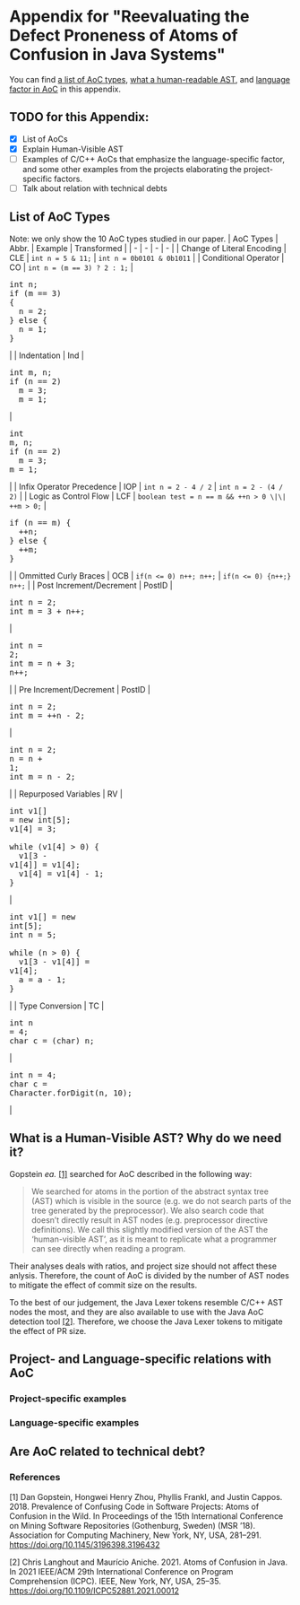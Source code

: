 # Appendix for "Reevaluating the Defect Proneness of Atoms of Confusion in Java Systems"
You can find [a list of AoC types](#list-of-aoc-types), [what a human-readable AST](#what-is-a-human-readable-ast), and [language factor in AoC](#aoc-and-types-of-language) in this appendix.

## TODO for this Appendix:
- [X] List of AoCs
- [X] Explain Human-Visible AST
- [ ] Examples of C/C++ AoCs that emphasize the language-specific factor, and some other examples from the projects elaborating the project-specific factors.
- [ ] Talk about relation with technical debts

## List of AoC Types
Note: we only show the 10 AoC types studied in our paper.
| AoC Types | Abbr. | Example | Transformed |
| - | - | - | - |
| Change of Literal Encoding | CLE | `int n = 5 & 11;` | `int n = 0b0101 & 0b1011` |
| Conditional Operator | CO | `int n = (m == 3) ? 2 : 1;` | <pre>int n;<br>if (m == 3) {<br>&nbsp;&nbsp;n = 2;<br>} else {<br>&nbsp;&nbsp;n = 1;<br>}</pre> |
| Indentation | Ind | <pre>int m, n;<br>if (n == 2)<br>&nbsp;&nbsp;m = 3;<br>&nbsp;&nbsp;m = 1;</pre> | <pre>int m, n;<br>if (n == 2)<br>&nbsp;&nbsp;m = 3;<br>m = 1;</pre> |
| Infix Operator Precedence | IOP | `int n = 2 - 4 / 2` | `int n = 2 - (4 / 2)` |
| Logic as Control Flow | LCF | `boolean test = n == m && ++n > 0 \|\| ++m > 0;` | <pre>if (n == m) {<br>&nbsp;&nbsp;++n;<br>} else {<br>&nbsp;&nbsp;++m;<br>}</pre> |
| Ommitted Curly Braces | OCB | `if(n <= 0) n++; n++;` | `if(n <= 0) {n++;} n++;` |
| Post Increment/Decrement | PostID | <pre>int n = 2;<br>int m = 3 + n++;</pre> | <pre>int n = 2;<br>int m = n + 3;<br>n++;</pre> |
| Pre Increment/Decrement | PostID | <pre>int n = 2;<br>int m = ++n - 2;</pre> | <pre>int n = 2;<br>n = n + 1;<br>int m = n - 2;</pre> |
| Repurposed Variables | RV | <pre>int v1[] = new int[5];<br>v1[4] = 3;<br><br>while (v1[4] > 0) {<br>&nbsp;&nbsp;v1[3 - v1[4]] = v1[4];<br>&nbsp;&nbsp;v1[4] = v1[4] - 1;<br>}</pre> | <pre>int v1[] = new int[5];<br>int n = 5;<br><br>while (n > 0) {<br>&nbsp;&nbsp;v1[3 - v1[4]] = v1[4];<br>&nbsp;&nbsp;a = a - 1;<br>}</pre> |
| Type Conversion | TC | <pre>int n = 4;<br>char c = (char) n;</pre> | <pre>int n = 4;<br>char c = Character.forDigit(n, 10);</pre> |

## What is a Human-Visible AST? Why do we need it?
Gopstein *ea.* [[1]](#1) searched for AoC described in the following way:
> We searched for atoms in the portion of the abstract syntax tree (AST) which is visible in the source (e.g. we do not search parts of the tree generated by the preprocessor). We also search code that doesn’t directly result in AST nodes (e.g. preprocessor directive definitions). We call this slightly modified version of the AST the ‘human-visible AST’, as it is meant to replicate what a programmer can see directly when reading a program.

Their analyses deals with ratios, and project size should not affect these anlysis. Therefore, the count of AoC is divided by the number of AST nodes to mitigate the effect of commit size on the results.

To the best of our judgement, the Java Lexer tokens resemble C/C++ AST nodes the most, and they are also available to use with the Java AoC detection tool [[2]](#2). Therefore, we choose the Java Lexer tokens to mitigate the effect of PR size.

## Project- and Language-specific relations with AoC
### Project-specific examples
### Language-specific examples

## Are AoC related to technical debt?

### References
<a id="1">[1]</a>
Dan Gopstein, Hongwei Henry Zhou, Phyllis Frankl, and Justin Cappos. 2018.
Prevalence of Confusing Code in Software Projects: Atoms of Confusion in the Wild.
In Proceedings of the 15th International Conference on Mining Software Repositories (Gothenburg, Sweden) (MSR ’18).
Association for Computing Machinery, New York, NY, USA, 281–291.
https://doi.org/10.1145/3196398.3196432

<a id="2">[2]</a>
Chris Langhout and Maurício Aniche. 2021. Atoms of Confusion in Java.
In 2021 IEEE/ACM 29th International Conference on Program Comprehension (ICPC).
IEEE, New York, NY, USA, 25–35.
https://doi.org/10.1109/ICPC52881.2021.00012
